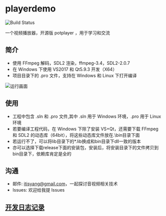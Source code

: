 # playerdemo
![Build Status](https://travis-ci.org/itisyang/playerdemo.svg?branch=master)

一个视频播放器，开源版 potplayer ，用于学习和交流

## 简介
- 使用 FFmpeg 解码，SDL2 渲染，ffmpeg-3.4，SDL2-2.0.7
- 在 Windows 下使用 VS2017 和 Qt5.9.3 开发（X64）
- 项目目录下的 .pro 文件，支持在 Windows 和 Linux 下打开编译

![运行画面](https://raw.githubusercontent.com/itisyang/MyImages/master/playerdemo/0.png)



## 使用
- 工程中包含 .sln 和 .pro 文件,其中 .sln 用于 Windows 环境，.pro 用于 Linux 环境
- 若要编译工程代码，在 Windows 下除了安装 VS+Qt，还需要下载 FFmpeg 和 SDL2 的动态库（64bit），将这些动态库文件放在.\bin目录下面
- 若运行不了，可以将lib目录下的*.lib换成和bin目录下dll一致的版本
- 亦可以选择下载release下面的安装包，安装后，将安装目录下的文件拷贝到bin目录下，依赖库肯定是全的

## 沟通
- 邮件: itisyang@gmail.com，一起探讨音视频相关技术
- Issues: 欢迎给我提 Issues 

## [开发日志记录](https://github.com/itisyang/playerdemo/blob/master/note.md)

